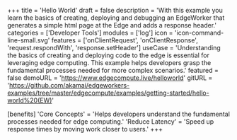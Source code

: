 +++
title = 'Hello World'
draft = false
description = 'With this example you learn the basics of creating, deploying and debugging an EdgeWorker that generates a simple html page at the Edge and adds a response header.'
categories = ['Developer Tools']
modules = ['log']
icon = 'icon-command-line-small.svg'
features = ['onClientRequest', 'onClientResponse', 'request.respondWith', 'response.setHeader']
useCase = 'Understanding the basics of creating and deploying code to the edge is essential for leveraging edge computing. This example helps developers grasp the fundamental processes needed for more complex scenarios.'
featured = false
demoURL = 'https://www.edgecompute.live/helloworld'
gitURL = 'https://github.com/akamai/edgeworkers-examples/tree/master/edgecompute/examples/getting-started/hello-world%20(EW)'

[benefits]
	'Core Concepts' = 'Helps developers understand the fundamental processes needed for edge computing.'
	'Reduce Latency' = 'Speed up response times by moving work closer to users.'
+++


